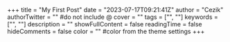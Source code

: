 +++
title = "My First Post"
date = "2023-07-17T09:21:41Z"
author = "Cezik"
authorTwitter = "" #do not include @
cover = ""
tags = ["", ""]
keywords = ["", ""]
description = ""
showFullContent = false
readingTime = false
hideComments = false
color = "" #color from the theme settings
+++
